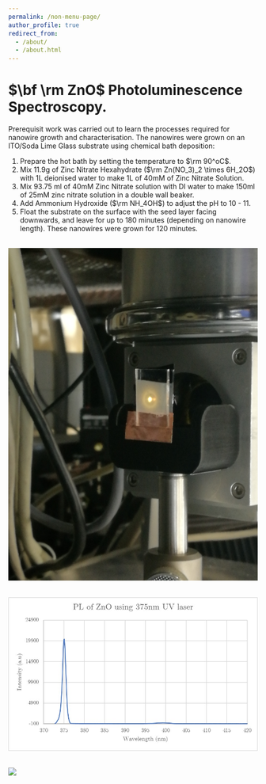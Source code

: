 ```yaml
---
permalink: /non-menu-page/
author_profile: true
redirect_from: 
  - /about/
  - /about.html
---
```


$\bf \rm ZnO$ Photoluminescence Spectroscopy. 
======

Prerequisit work was carried out to learn the processes required for nanowire growth and characterisation. The nanowires were grown on an ITO/Soda Lime Glass substrate using chemical bath deposition:
1. Prepare the hot bath by setting the temperature to $\rm 90^oC$.
1. Mix 11.9g of Zinc Nitrate Hexahydrate ($\rm Zn(NO_3)_2 \times 6H_2O$) with 1L deionised water to make 1L of 40mM of Zinc Nitrate Solution.
1. Mix 93.75 ml of 40mM Zinc Nitrate solution with DI water to make 150ml of 25mM zinc nitrate solution in a double wall beaker.
1. Add Ammonium Hydroxide ($\rm NH_4OH$) to adjust the pH to 10 - 11. 
1. Float the substrate on the surface with the seed layer facing downwards, and leave for up to 180 minutes (depending on nanowire length). These nanowires were grown for 120 minutes.


<br/><img src='/images/IMG_20191129_091748.jpg'>


<br/><img src='/images/PL.jpg'>


<br/><img src='/images/11.jpg'>




